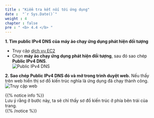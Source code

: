 ```yaml
---
title : "Kiểm tra kết nối tới ứng dụng"
date :  "`r Sys.Date()`" 
weight : 4 
chapter : false
pre : " <b> 4.4 </b> "
---
```


**1. Tìm public IPv4 DNS của máy ảo chạy ứng dụng phát hiện đối tượng**  
+ Truy cập [dịch vụ EC2](https://console.aws.amazon.com/ec2/v2/home)  
+ Chọn **máy ảo chạy ứng dụng phát hiện đối tượng**, sau đó sao chép **Public IPv4 DNS**.  
![Public IPv4 DNS](/images/4.sectionb/039-publicdns.png)

**2. Sao chép Public IPv4 DNS đó và mở trong trình duyệt web.**
Nếu thấy trên web hiển thị sơ đồ kiến trúc nghĩa là ứng dụng đã chạy thành công.
![Truy cập web](/images/4.sectionb/040-accessweb.png)

{{% notice info %}}  
Lưu ý rằng ở bước này, ta sẽ chỉ thấy sơ đồ kiến trúc ở phía bên trái của trang.  
{{% /notice %}}

